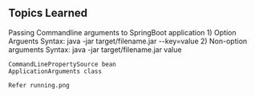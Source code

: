 Topics Learned
---------
Passing Commandline arguments to SpringBoot application
	1) Option Arguents
		Syntax:
			java -jar target/filename.jar --key=value
	2) Non-option arguments
		Syntax:
			java -jar target/filename.jar value
			
	CommandLinePropertySource bean
	ApplicationArguments class
	
	Refer running.png
	
	

	